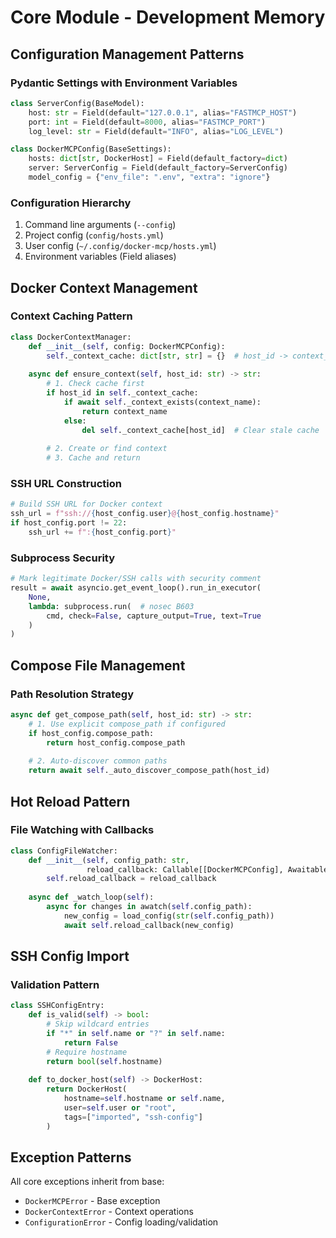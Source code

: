 # Core Module - Development Memory

## Configuration Management Patterns

### Pydantic Settings with Environment Variables
```python
class ServerConfig(BaseModel):
    host: str = Field(default="127.0.0.1", alias="FASTMCP_HOST")
    port: int = Field(default=8000, alias="FASTMCP_PORT")
    log_level: str = Field(default="INFO", alias="LOG_LEVEL")

class DockerMCPConfig(BaseSettings):
    hosts: dict[str, DockerHost] = Field(default_factory=dict)
    server: ServerConfig = Field(default_factory=ServerConfig)
    model_config = {"env_file": ".env", "extra": "ignore"}
```

### Configuration Hierarchy
1. Command line arguments (`--config`)
2. Project config (`config/hosts.yml`)
3. User config (`~/.config/docker-mcp/hosts.yml`)
4. Environment variables (Field aliases)

## Docker Context Management

### Context Caching Pattern
```python
class DockerContextManager:
    def __init__(self, config: DockerMCPConfig):
        self._context_cache: dict[str, str] = {}  # host_id -> context_name
        
    async def ensure_context(self, host_id: str) -> str:
        # 1. Check cache first
        if host_id in self._context_cache:
            if await self._context_exists(context_name):
                return context_name
            else:
                del self._context_cache[host_id]  # Clear stale cache
        
        # 2. Create or find context
        # 3. Cache and return
```

### SSH URL Construction
```python
# Build SSH URL for Docker context
ssh_url = f"ssh://{host_config.user}@{host_config.hostname}"
if host_config.port != 22:
    ssh_url += f":{host_config.port}"
```

### Subprocess Security
```python
# Mark legitimate Docker/SSH calls with security comment
result = await asyncio.get_event_loop().run_in_executor(
    None,
    lambda: subprocess.run(  # nosec B603
        cmd, check=False, capture_output=True, text=True
    )
)
```

## Compose File Management

### Path Resolution Strategy
```python
async def get_compose_path(self, host_id: str) -> str:
    # 1. Use explicit compose_path if configured
    if host_config.compose_path:
        return host_config.compose_path
    
    # 2. Auto-discover common paths
    return await self._auto_discover_compose_path(host_id)
```

## Hot Reload Pattern

### File Watching with Callbacks
```python
class ConfigFileWatcher:
    def __init__(self, config_path: str, 
                 reload_callback: Callable[[DockerMCPConfig], Awaitable[None]]):
        self.reload_callback = reload_callback
        
    async def _watch_loop(self):
        async for changes in awatch(self.config_path):
            new_config = load_config(str(self.config_path))
            await self.reload_callback(new_config)
```

## SSH Config Import

### Validation Pattern
```python
class SSHConfigEntry:
    def is_valid(self) -> bool:
        # Skip wildcard entries
        if "*" in self.name or "?" in self.name:
            return False
        # Require hostname
        return bool(self.hostname)
    
    def to_docker_host(self) -> DockerHost:
        return DockerHost(
            hostname=self.hostname or self.name,
            user=self.user or "root",
            tags=["imported", "ssh-config"]
        )
```

## Exception Patterns

All core exceptions inherit from base:
- `DockerMCPError` - Base exception
- `DockerContextError` - Context operations
- `ConfigurationError` - Config loading/validation
